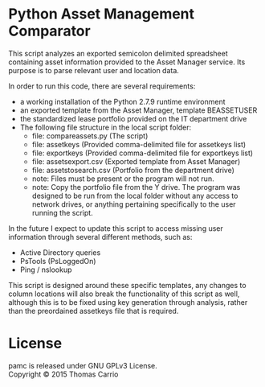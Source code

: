 <h1>Python Asset Management Comparator</h1>

<p>This script analyzes an exported semicolon delimited spreadsheet containing asset information
provided to the Asset Manager service. Its purpose is to parse relevant user and location data. </p>

<p>In order to run this code, there are several requirements:
<ul>
<li>a working installation of the Python 2.7.9 runtime environment
<li>an exported template from the Asset Manager, template BEASSETUSER
<li>the standardized lease portfolio provided on the IT department drive
<li>The following file structure in the local script folder: 
  <ul>
  <li>file:	compareassets.py (The script)
	<li>file:	assetkeys (Provided comma-delimited file for assetkeys list)
	<li>file:	exportkeys (Provided comma-delimited file for exportkeys list)
	<li>file:	assetsexport.csv (Exported template from Asset Manager)
	<li>file:	assetstosearch.csv (Portfolio from the department drive)
	<li>note:	Files must be present or the program will not run.
	<li>note:	Copy the portfolio file from the Y drive. The program was designed to be run from the local folder without any access to network drives, or anything pertaining specifically to the user running the script. 
  </ul>
</ul></p>

In the future I expect to update this script to access missing user information through several
different methods, such as:
<ul>
<li>Active Directory queries
<li>PsTools (PsLoggedOn)
<li>Ping / nslookup
</ul>

This script is designed around these specific templates, any changes to column locations will 
also break the functionality of this script as well, although this is to be fixed using key 
generation through analysis, rather than the preordained assetkeys file that is required.

<h1>License</h1>
pamc is released under GNU GPLv3 License.
<br>
Copyright © 2015 Thomas Carrio
